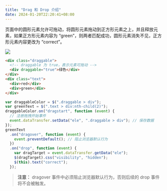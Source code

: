 ```yaml
---
title: "Drag 和 Drop 介绍"
date: 2024-01-20T22:20:41+08:00
---
```


页面中的圆形元素允许可拖动，将圆形元素拖动到正方形元素之上，并且释放元素，如果正方形元素内容为 “green”，则两者匹配成功，圆形元素消失不见，正方形元素内容更改为 “correct”。

<img src="/img/104/01.png" />

```html
<div class="draggable">
  <!-- draggable 为 true，表示元素可拖动 -->
  <div draggable="true">绿色</div>
</div>
<div class="text">
  <div>red</div>
  <div>green</div>
</div>
```

```js
var draggableColor = $(".draggable > div");
var greenText = $(".text > div:nth-child(2)");
draggableColor.on("dragstart", function (event) {
  // 注册拖拽开始事件
  event.dataTransfer.setData("ele", ".draggable > div"); // 保存数据
});
greenText
  .on("dragover", function (event) {
    event.preventDefault(); // 阻止浏览器默认行为
  })
  .on("drop", function (event) {
    var dragTarget = event.dataTransfer.getData("ele");
    $(dragTarget).css("visibility", "hidden");
    $(this).text("correct");
  });
```

> **注意：** dragover 事件中必须阻止浏览器默认行为，否则后续的 drop 事件将不会被触发。
